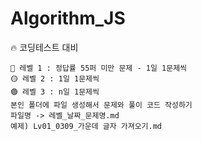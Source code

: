 # Algorithm_JS
🔥 코딩테스트 대비

```
🔴 레벨 1 : 정답률 55퍼 미만 문제 - 1일 1문제씩
🟡 레벨 2 : 1일 1문제씩
🟢 레벨 3 : n일 1문제씩
본인 폴더에 파일 생성해서 문제와 풀이 코드 작성하기
파일명 -> 레벨_날짜_문제명.md
예제) Lv01_0309_가운데 글자 가져오기.md
```
